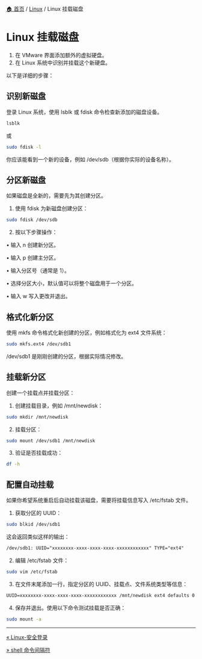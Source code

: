 [🏠 首页](../_index.md) / [Linux](_index.md) / Linux 挂载磁盘

# Linux 挂载磁盘

1. 在 VMware 界面添加额外的虚拟硬盘。
2. 在 Linux 系统中识别并挂载这个新硬盘。

以下是详细的步骤：

## 识别新磁盘

登录 Linux 系统，使用 lsblk 或 fdisk 命令检查新添加的磁盘设备。

```bash
lsblk
```

或

```bash
sudo fdisk -l
```

你应该能看到一个新的设备，例如 /dev/sdb（根据你实际的设备名称）。

## 分区新磁盘

如果磁盘是全新的，需要先为其创建分区。

1. 使用 fdisk 为新磁盘创建分区：

```bash
sudo fdisk /dev/sdb
```

2. 按以下步骤操作：

• 输入 n 创建新分区。

• 输入 p 创建主分区。

• 输入分区号（通常是 1）。

• 选择分区大小，默认值可以将整个磁盘用于一个分区。

• 输入 w 写入更改并退出。

## 格式化新分区

使用 mkfs 命令格式化新创建的分区，例如格式化为 ext4 文件系统：

```bash
sudo mkfs.ext4 /dev/sdb1
```

/dev/sdb1 是刚刚创建的分区，根据实际情况修改。

## 挂载新分区

创建一个挂载点并挂载分区：

1. 创建挂载目录，例如 /mnt/newdisk：

```bash
sudo mkdir /mnt/newdisk
```

2. 挂载分区：

```bash
sudo mount /dev/sdb1 /mnt/newdisk
```

3. 验证是否挂载成功：

```bash
df -h
```

## 配置自动挂载

如果你希望系统重启后自动挂载该磁盘，需要将挂载信息写入 /etc/fstab 文件。

1. 获取分区的 UUID：

```bash
sudo blkid /dev/sdb1
```

这会返回类似这样的输出：

```txt
/dev/sdb1: UUID="xxxxxxxx-xxxx-xxxx-xxxx-xxxxxxxxxxxx" TYPE="ext4"
```

2. 编辑 /etc/fstab 文件：

```bash
sudo vim /etc/fstab
```

3. 在文件末尾添加一行，指定分区的 UUID、挂载点、文件系统类型等信息：

```txt
UUID=xxxxxxxx-xxxx-xxxx-xxxx-xxxxxxxxxxxx /mnt/newdisk ext4 defaults 0 0
```

4. 保存并退出。使用以下命令测试挂载是否正确：

```bash
sudo mount -a
```

---
[« Linux-安全登录](linux-secure-login.md)

[» shell 命令间隔符](shell-command-interval-character.md)
